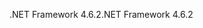 <span data-ttu-id="5efb8-101">.NET Framework 4.6.2</span><span class="sxs-lookup"><span data-stu-id="5efb8-101">.NET Framework 4.6.2</span></span>